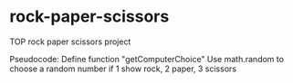 # rock-paper-scissors
TOP rock paper scissors project

Pseudocode:
Define function "getComputerChoice"
Use math.random to choose a random number
if 1 show rock, 2 paper, 3 scissors
